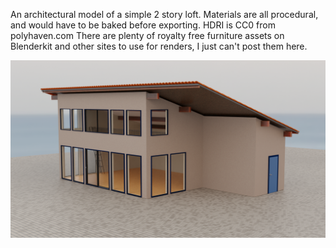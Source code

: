  An architectural model of a simple 2 story loft. Materials are all procedural, and would have to be baked before exporting. HDRI is CC0 from polyhaven.com There are plenty of royalty free furniture assets on Blenderkit and other sites to use for renders, I just can't post them here.

![a 2 story house](loft.png)
